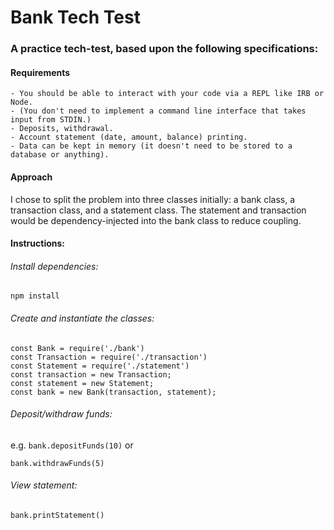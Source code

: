 # Bank Tech Test

### A practice tech-test, based upon the following specifications:

#### Requirements
````
- You should be able to interact with your code via a REPL like IRB or Node. 
- (You don't need to implement a command line interface that takes input from STDIN.)
- Deposits, withdrawal.
- Account statement (date, amount, balance) printing.
- Data can be kept in memory (it doesn't need to be stored to a database or anything).
````

#### Approach

I chose to split the problem into three classes initially: a bank class, a transaction class, and a statement class.
The statement and transaction would be dependency-injected into the bank class to reduce coupling.  

#### Instructions:

###### Install dependencies:
```npm install```

###### Create and instantiate the classes:

```
const Bank = require('./bank')
const Transaction = require('./transaction')
const Statement = require('./statement')
const transaction = new Transaction;
const statement = new Statement;
const bank = new Bank(transaction, statement);
```

###### Deposit/withdraw funds:
e.g. 
```bank.depositFunds(10)```
or
```
bank.withdrawFunds(5)
```

###### View statement:

```
bank.printStatement()
```
